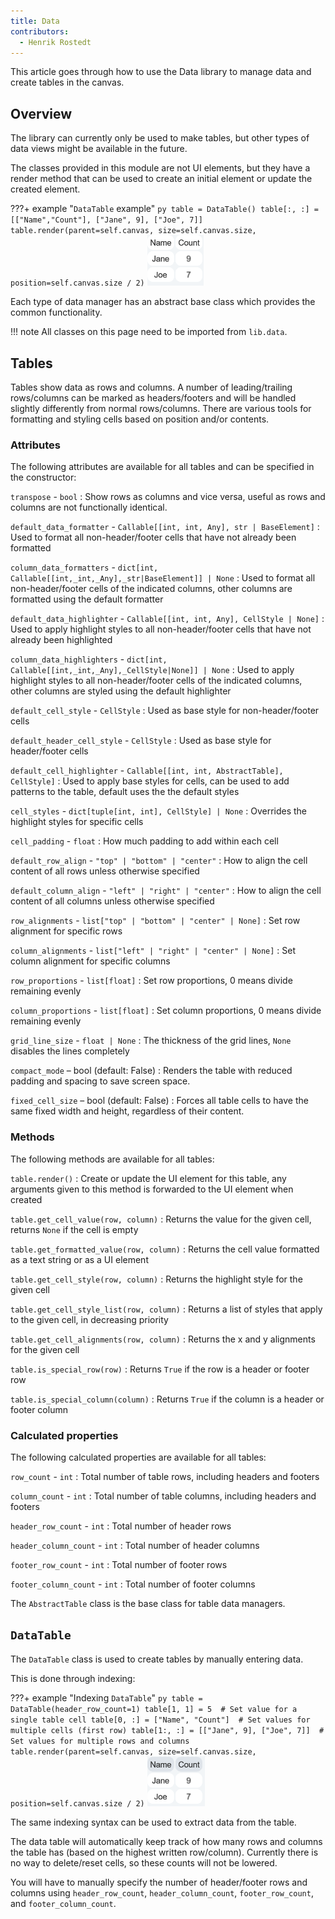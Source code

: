 ```yaml
---
title: Data
contributors:
  - Henrik Rostedt
---
```


This article goes through how to use the Data library to manage data and create tables in the canvas.


## Overview

The library can currently only be used to make tables, but other types of data views might be available in the future.

The classes provided in this module are not UI elements, but they have a render method that can be used to create an initial element or update the created element.

???+ example "`DataTable` example"
    ``` py
    table = DataTable()
    table[:, :] = [["Name","Count"], ["Jane", 9], ["Joe", 7]]
    table.render(parent=self.canvas, size=self.canvas.size, position=self.canvas.size / 2)
    ```
    ![](../assets/DataTable_example.png)

Each type of data manager has an abstract base class which provides the common functionality.

!!! note
    All classes on this page need to be imported from `lib.data`.


## Tables

Tables show data as rows and columns.
A number of leading/trailing rows/columns can be marked as headers/footers and will be handled slightly differently from normal rows/columns.
There are various tools for formatting and styling cells based on position and/or contents.

### Attributes

The following attributes are available for all tables and can be specified in the constructor:

`transpose` - `bool`
: Show rows as columns and vice versa, useful as rows and columns are not functionally identical.

`default_data_formatter` - `Callable[[int, int, Any], str | BaseElement]`
: Used to format all non-header/footer cells that have not already been formatted

`column_data_formatters` - `dict[int, Callable[[int,_int,_Any],_str|BaseElement]] | None`
: Used to format all non-header/footer cells of the indicated columns, other columns are formatted using the default formatter

`default_data_highlighter` - `Callable[[int, int, Any], CellStyle | None]`
: Used to apply highlight styles to all non-header/footer cells that have not already been highlighted

`column_data_highlighters` - `dict[int, Callable[[int,_int,_Any],_CellStyle|None]] | None`
: Used to apply highlight styles to all non-header/footer cells of the indicated columns, other columns are styled using the default highlighter

`default_cell_style` - `CellStyle`
: Used as base style for non-header/footer cells

`default_header_cell_style` - `CellStyle`
: Used as base style for header/footer cells

`default_cell_highlighter` - `Callable[[int, int, AbstractTable], CellStyle]`
: Used to apply base styles for cells, can be used to add patterns to the table, default uses the the default styles

`cell_styles` - `dict[tuple[int, int], CellStyle] | None`
: Overrides the highlight styles for specific cells

`cell_padding` - `float`
: How much padding to add within each cell

`default_row_align` - `"top" | "bottom" | "center"`
: How to align the cell content of all rows unless otherwise specified

`default_column_align` - `"left" | "right" | "center"`
: How to align the cell content of all columns unless otherwise specified

`row_alignments` - `list["top" | "bottom" | "center" | None]`
: Set row alignment for specific rows

`column_alignments` - `list["left" | "right" | "center" | None]`
: Set column alignment for specific columns

`row_proportions` - `list[float]`
: Set row proportions, 0 means divide remaining evenly

`column_proportions` - `list[float]`
: Set column proportions, 0 means divide remaining evenly

`grid_line_size` - `float | None`
: The thickness of the grid lines, `None` disables the lines completely

`compact_mode` – bool (default: False)
: Renders the table with reduced padding and spacing to save screen space.

`fixed_cell_size` – bool (default: False)
: Forces all table cells to have the same fixed width and height, regardless of their content.


### Methods

The following methods are available for all tables:

`table.render()`
: Create or update the UI element for this table, any arguments given to this method is forwarded to the UI element when created

`table.get_cell_value(row, column)`
: Returns the value for the given cell, returns `None` if the cell is empty

`table.get_formatted_value(row, column)`
: Returns the cell value formatted as a text string or as a UI element

`table.get_cell_style(row, column)`
: Returns the highlight style for the given cell

`table.get_cell_style_list(row, column)`
: Returns a list of styles that apply to the given cell, in decreasing priority

`table.get_cell_alignments(row, column)`
: Returns the x and y alignments for the given cell

`table.is_special_row(row)`
: Returns `True` if the row is a header or footer row

`table.is_special_column(column)`
: Returns `True` if the column is a header or footer column


### Calculated properties

The following calculated properties are available for all tables:

`row_count` - `int`
: Total number of table rows, including headers and footers

`column_count` - `int`
: Total number of table columns, including headers and footers

`header_row_count` - `int`
: Total number of header rows

`header_column_count` - `int`
: Total number of header columns

`footer_row_count` - `int`
: Total number of footer rows

`footer_column_count` - `int`
: Total number of footer columns

The `AbstractTable` class is the base class for table data managers.


## `DataTable`

The `DataTable` class is used to create tables by manually entering data.

This is done through indexing:

???+ example "Indexing `DataTable`"
    ``` py
    table = DataTable(header_row_count=1)
    table[1, 1] = 5  # Set value for a single table cell
    table[0, :] = ["Name", "Count"]  # Set values for multiple cells (first row)
    table[1:, :] = [["Jane", 9], ["Joe", 7]]  # Set values for multiple rows and columns
    table.render(parent=self.canvas, size=self.canvas.size, position=self.canvas.size / 2)
    ```
    ![](../assets/DataTable_example_2.png)

The same indexing syntax can be used to extract data from the table.

The data table will automatically keep track of how many rows and columns the table has (based on the highest written row/column).
Currently there is no way to delete/reset cells, so these counts will not be lowered.

You will have to manually specify the number of header/footer rows and columns using `header_row_count`, `header_column_count`, `footer_row_count`, and `footer_column_count`.
